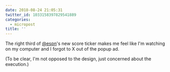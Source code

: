 ```yaml
---
date: 2018-08-24 21:05:31
twitter_id: 1033158397829541889
categories:
  - micropost
title: ''
---
```


The right third of [@espn](https://twitter.com/espn)'s new score ticker makes me feel like I'm watching on my computer and I forgot to X out of the popup ad.

(To be clear, I'm not opposed to the design, just concerned about the execution.)
